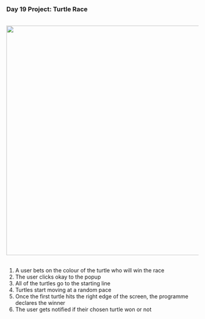 ### Day 19 Project: Turtle Race

<br>

<div align = center>
  <img src = "P19.gif" width = 600>
</div>

<br>

1. A user bets on the colour of the turtle who will win the race
2. The user clicks okay to the popup
3. All of the turtles go to the starting line
4. Turtles start moving at a random pace
5. Once the first turtle hits the right edge of the screen, the programme declares the winner
6. The user gets notified if their chosen turtle won or not

<br>
